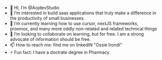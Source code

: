 - 👋 Hi, I’m @AojdevStudio
- 👀 I’m interested in build saas applications that truly make a difference in the productivity of small businesses. 
- 🌱 I’m currently learning how to use cursor, nextJS frameworks, proxmox, and many more oddly non-related and related technical things
- 💞️ I’m looking to collaborate on learning, but for free. I am a strong advocate of information should be free. 
- 📫 How to reach me: find me on linkedIN "Ossie Irondi"
- ⚡ Fun fact: I have a doctrate degree in Pharmacy

<!---
AojdevStudio/AojdevStudio is a ✨ special ✨ repository because its `README.md` (this file) appears on your GitHub profile.
You can click the Preview link to take a look at your changes.
--->

